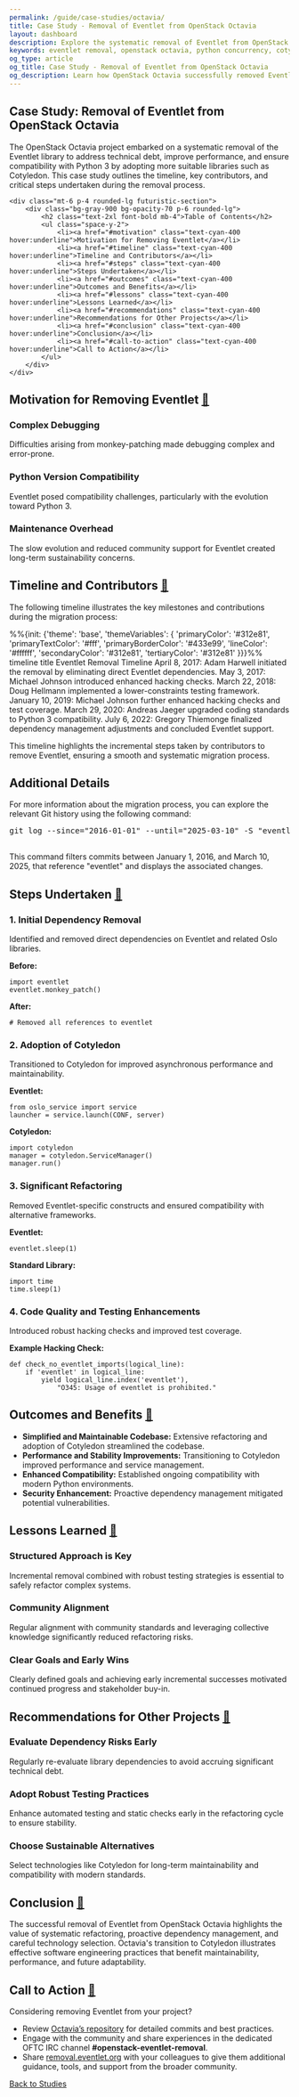 ```yaml
---
permalink: /guide/case-studies/octavia/
title: Case Study - Removal of Eventlet from OpenStack Octavia
layout: dashboard
description: Explore the systematic removal of Eventlet from OpenStack Octavia, including motivations, steps undertaken, and lessons learned.
keywords: eventlet removal, openstack octavia, python concurrency, cotyledon, technical debt
og_type: article
og_title: Case Study - Removal of Eventlet from OpenStack Octavia
og_description: Learn how OpenStack Octavia successfully removed Eventlet, addressing technical debt and improving performance with Cotyledon.
---
```


<section>
    <h1 class="text-4xl font-bold">Case Study: Removal of Eventlet from OpenStack Octavia</h1>
    <p class="mt-10 text-xl">The OpenStack Octavia project embarked on a systematic removal of the Eventlet library to address technical debt, improve performance, and ensure compatibility with Python 3 by adopting more suitable libraries such as Cotyledon. This case study outlines the timeline, key contributors, and critical steps undertaken during the removal process.</p>

    <div class="mt-6 p-4 rounded-lg futuristic-section">
        <div class="bg-gray-900 bg-opacity-70 p-6 rounded-lg">
            <h2 class="text-2xl font-bold mb-4">Table of Contents</h2>
            <ul class="space-y-2">
                <li><a href="#motivation" class="text-cyan-400 hover:underline">Motivation for Removing Eventlet</a></li>
                <li><a href="#timeline" class="text-cyan-400 hover:underline">Timeline and Contributors</a></li>
                <li><a href="#steps" class="text-cyan-400 hover:underline">Steps Undertaken</a></li>
                <li><a href="#outcomes" class="text-cyan-400 hover:underline">Outcomes and Benefits</a></li>
                <li><a href="#lessons" class="text-cyan-400 hover:underline">Lessons Learned</a></li>
                <li><a href="#recommendations" class="text-cyan-400 hover:underline">Recommendations for Other Projects</a></li>
                <li><a href="#conclusion" class="text-cyan-400 hover:underline">Conclusion</a></li>
                <li><a href="#call-to-action" class="text-cyan-400 hover:underline">Call to Action</a></li>
            </ul>
        </div>
    </div>
</section>

<section>
    <div class="mt-10">
        <h2 id="motivation" class="text-3xl font-bold mb-6">Motivation for Removing Eventlet <a href="#motivation" class="text-cyan-400 text-xl">🔗</a></h2>
        <div class="grid grid-cols-1 md:grid-cols-2 lg:grid-cols-3 gap-6">
            <div class="bg-indigo-900 p-6 rounded-lg shadow hover:shadow-xl hover:scale-105 transition-transform duration-300">
                <h3 class="text-2xl font-bold mb-3">Complex Debugging</h3>
                <p class="text-xl">Difficulties arising from monkey-patching made debugging complex and error-prone.</p>
            </div>
            <div class="bg-indigo-900 p-6 rounded-lg shadow hover:shadow-xl hover:scale-105 transition-transform duration-300">
                <h3 class="text-2xl font-bold mb-3">Python Version Compatibility</h3>
                <p class="text-xl">Eventlet posed compatibility challenges, particularly with the evolution toward Python 3.</p>
            </div>
            <div class="bg-indigo-900 p-6 rounded-lg shadow hover:shadow-xl hover:scale-105 transition-transform duration-300">
                <h3 class="text-2xl font-bold mb-3">Maintenance Overhead</h3>
                <p class="text-xl">The slow evolution and reduced community support for Eventlet created long-term sustainability concerns.</p>
            </div>
        </div>
    </div>
</section>

<section>
    <div class="mt-10">
        <h2 id="timeline" class="text-3xl font-bold mb-6">Timeline and Contributors <a href="#timeline" class="text-cyan-400 text-xl">🔗</a></h2>
        <p class="text-xl mb-6">The following timeline illustrates the key milestones and contributions during the migration process:</p>
        <div class="mt-10 mermaid">
            %%{init: {'theme': 'base', 'themeVariables': { 'primaryColor': '#312e81', 'primaryTextColor': '#fff', 'primaryBorderColor': '#433e99', 'lineColor': '#ffffff', 'secondaryColor': '#312e81', 'tertiaryColor': '#312e81' }}}%%
            timeline
                title Eventlet Removal Timeline
                April 8, 2017: Adam Harwell initiated the removal by eliminating direct Eventlet dependencies.
                May 3, 2017: Michael Johnson introduced enhanced hacking checks.
                March 22, 2018: Doug Hellmann implemented a lower-constraints testing framework.
                January 10, 2019: Michael Johnson further enhanced hacking checks and test coverage.
                March 29, 2020: Andreas Jaeger upgraded coding standards to Python 3 compatibility.
                July 6, 2022: Gregory Thiemonge finalized dependency management adjustments and concluded Eventlet support.
        </div>
        <p class="text-xl mt-6">
            This timeline highlights the incremental steps taken by contributors to remove Eventlet, ensuring a smooth and systematic migration process.
        </p>
    </div>
</section>


<div class="mt-10 bg-gray-800 bg-opacity-70 p-6 rounded-lg">
    <h2 class="text-2xl font-bold mb-4">Additional Details</h2>
    <p class="text-xl">
        For more information about the migration process, you can explore the relevant Git history using the following command:
    </p>
    <pre class="bg-gray-900 text-gray-100 p-4 rounded-lg mt-4 text-xl">
git log --since="2016-01-01" --until="2025-03-10" -S "eventlet" -p
    </pre>
    <p class="text-xl mt-4">
        This command filters commits between January 1, 2016, and March 10, 2025, that reference "eventlet" and displays the associated changes.
    </p>
</div>

<section>
    <div class="mt-10">
        <h2 id="steps" class="text-3xl font-bold mb-6">Steps Undertaken <a href="#steps" class="text-cyan-400 text-xl">🔗</a></h2>
        <div class="grid grid-cols-1 md:grid-cols-2 lg:grid-cols-3 gap-6">
            <!-- Initial Dependency Removal -->
            <div class="bg-indigo-900 p-6 rounded-lg shadow hover:shadow-xl hover:scale-110 transition-transform duration-300">
                <h3 class="text-2xl font-bold mb-3">1. Initial Dependency Removal</h3>
                <p class="text-xl">Identified and removed direct dependencies on Eventlet and related Oslo libraries.</p>
                <p class="mt-4"><strong>Before:</strong></p>
                <pre class="line-numbers"><code class="language-python">import eventlet
eventlet.monkey_patch()</code></pre>
                <p class="mt-4"><strong>After:</strong></p>
                <pre class="line-numbers"><code class="language-python"># Removed all references to eventlet</code></pre>
            </div>
            <!-- Adoption of Cotyledon -->
            <div class="bg-indigo-900 p-6 rounded-lg shadow hover:shadow-xl hover:scale-110 transition-transform duration-300">
                <h3 class="text-2xl font-bold mb-3">2. Adoption of Cotyledon</h3>
                <p class="text-xl">Transitioned to Cotyledon for improved asynchronous performance and maintainability.</p>
                <p class="mt-4"><strong>Eventlet:</strong></p>
                <pre class="line-numbers"><code class="language-python">from oslo_service import service
launcher = service.launch(CONF, server)</code></pre>
                <p class="mt-4"><strong>Cotyledon:</strong></p>
                <pre class="line-numbers"><code class="language-python">import cotyledon
manager = cotyledon.ServiceManager()
manager.run()</code></pre>
            </div>
            <!-- Significant Refactoring -->
            <div class="bg-indigo-900 p-6 rounded-lg shadow hover:shadow-xl hover:scale-110 transition-transform duration-300">
                <h3 class="text-2xl font-bold mb-3">3. Significant Refactoring</h3>
                <p class="text-xl">Removed Eventlet-specific constructs and ensured compatibility with alternative frameworks.</p>
                <p class="mt-4"><strong>Eventlet:</strong></p>
                <pre class="line-numbers"><code class="language-python">eventlet.sleep(1)</code></pre>
                <p class="mt-4"><strong>Standard Library:</strong></p>
                <pre class="line-numbers"><code class="language-python">import time
time.sleep(1)</code></pre>
            </div>
            <!-- Code Quality and Testing Enhancements -->
            <div class="bg-indigo-900 p-6 rounded-lg shadow hover:shadow-xl hover:scale-110 transition-transform duration-300">
                <h3 class="text-2xl font-bold mb-3">4. Code Quality and Testing Enhancements</h3>
                <p class="text-xl">Introduced robust hacking checks and improved test coverage.</p>
                <p class="mt-4"><strong>Example Hacking Check:</strong></p>
                <pre class="line-numbers"><code class="language-python">def check_no_eventlet_imports(logical_line):
    if 'eventlet' in logical_line:
        yield logical_line.index('eventlet'),
            "O345: Usage of eventlet is prohibited."</code></pre>
            </div>
        </div>
    </div>
</section>

<section>
    <div class="mt-10">
        <h2 id="outcomes" class="text-3xl font-bold mb-6">Outcomes and Benefits <a href="#outcomes" class="text-cyan-400 text-xl">🔗</a></h2>
        <ul class="list-disc pl-6 space-y-2 text-xl">
            <li><strong>Simplified and Maintainable Codebase:</strong> Extensive refactoring and adoption of Cotyledon streamlined the codebase.</li>
            <li><strong>Performance and Stability Improvements:</strong> Transitioning to Cotyledon improved performance and service management.</li>
            <li><strong>Enhanced Compatibility:</strong> Established ongoing compatibility with modern Python environments.</li>
            <li><strong>Security Enhancement:</strong> Proactive dependency management mitigated potential vulnerabilities.</li>
        </ul>
    </div>
</section>

<section>
    <div class="mt-10">
        <h2 id="lessons" class="text-3xl font-bold mb-6">Lessons Learned <a href="#lessons" class="text-cyan-400 text-xl">🔗</a></h2>
        <div class="grid grid-cols-1 md:grid-cols-2 lg:grid-cols-3 gap-6">
            <div class="bg-indigo-900 p-6 rounded-lg shadow hover:shadow-xl hover:scale-105 transition-transform duration-300">
                <h3 class="text-2xl font-bold mb-3">Structured Approach is Key</h3>
                <p class="text-xl">Incremental removal combined with robust testing strategies is essential to safely refactor complex systems.</p>
            </div>
            <div class="bg-indigo-900 p-6 rounded-lg shadow hover:shadow-xl hover:scale-105 transition-transform duration-300">
                <h3 class="text-2xl font-bold mb-3">Community Alignment</h3>
                <p class="text-xl">Regular alignment with community standards and leveraging collective knowledge significantly reduced refactoring risks.</p>
            </div>
            <div class="bg-indigo-900 p-6 rounded-lg shadow hover:shadow-xl hover:scale-105 transition-transform duration-300">
                <h3 class="text-2xl font-bold mb-3">Clear Goals and Early Wins</h3>
                <p class="text-xl">Clearly defined goals and achieving early incremental successes motivated continued progress and stakeholder buy-in.</p>
            </div>
        </div>
    </div>
</section>

<section>
    <div class="mt-10">
        <h2 id="recommendations" class="text-3xl font-bold mb-6">Recommendations for Other Projects <a href="#recommendations" class="text-cyan-400 text-xl">🔗</a></h2>
        <div class="grid grid-cols-1 md:grid-cols-2 lg:grid-cols-3 gap-6">
            <div class="bg-indigo-900 p-6 rounded-lg shadow hover:shadow-xl hover:scale-105 transition-transform duration-300">
                <h3 class="text-2xl font-bold mb-3">Evaluate Dependency Risks Early</h3>
                <p class="text-xl">Regularly re-evaluate library dependencies to avoid accruing significant technical debt.</p>
            </div>
            <div class="bg-indigo-900 p-6 rounded-lg shadow hover:shadow-xl hover:scale-105 transition-transform duration-300">
                <h3 class="text-2xl font-bold mb-3">Adopt Robust Testing Practices</h3>
                <p class="text-xl">Enhance automated testing and static checks early in the refactoring cycle to ensure stability.</p>
            </div>
            <div class="bg-indigo-900 p-6 rounded-lg shadow hover:shadow-xl hover:scale-105 transition-transform duration-300">
                <h3 class="text-2xl font-bold mb-3">Choose Sustainable Alternatives</h3>
                <p class="text-xl">Select technologies like Cotyledon for long-term maintainability and compatibility with modern standards.</p>
            </div>
        </div>
    </div>
</section>

<section>
    <h2 id="conclusion" class="mt-10 text-3xl font-bold">Conclusion <a href="#conclusion" class="text-cyan-400 text-xl">🔗</a></h2>
    <p class="mt-10 text-xl">The successful removal of Eventlet from OpenStack Octavia highlights the value of systematic refactoring, proactive dependency management, and careful technology selection. Octavia's transition to Cotyledon illustrates effective software engineering practices that benefit maintainability, performance, and future adaptability.</p>
</section>

<section id="call-to-action" class="mt-10 bg-gray-800 bg-opacity-70 p-6 rounded-lg">
    <h2 class="text-2xl font-bold mb-4">Call to Action <a href="#call-to-action" class="text-cyan-400 text-xl">🔗</a></h2>
    <p class="text-xl">Considering removing Eventlet from your project?</p>
    <ul class="mt-4 text-xl list-disc list-inside">
        <li>Review <a href="https://opendev.org/openstack/octavia" class="text-cyan-400 hover:underline" target="_blank">Octavia’s repository</a> for detailed commits and best practices.</li>
        <li>Engage with the community and share experiences in the dedicated OFTC IRC channel <strong>#openstack-eventlet-removal</strong>.</li>
        <li>Share <a href="https://removal.eventlet.org" class="text-cyan-400 hover:underline" target="_blank">removal.eventlet.org</a> with your colleagues to give them additional guidance, tools, and support from the broader community.</li>
    </ul>
</section>

<div class="mt-10 flex justify-between">
    <a href="{{ site.baseurl }}{% link guide/studies.md %}" class="inline-block bg-gradient-to-r from-yellow-400 to-yellow-600 text-gray-900 font-semibold py-3 px-8 rounded hover:scale-105 transition-transform">
        <i class="fas fa-arrow-left mr-2"></i>Back to Studies
    </a>
</div>

